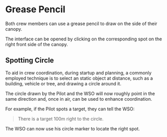 # Grease Pencil

Both crew members can use a grease pencil to draw on the side of their canopy.

The interface can be opened by clicking on the corresponding spot on the right
front side of the canopy.

## Spotting Circle

To aid in crew coordination, during startup and planning, a commonly employed
technique is to select an static object at distance, such as a building, vehicle
or tree, and drawing a circle around it.

The circle drawn by the Pilot and the WSO will now roughly point in the same
direction and, once in air, can be used to enhance coordination.

For example, if the Pilot spots a target, they can tell the WSO:

> There is a target 100m right to the circle.

The WSO can now use his circle marker to locate the right spot.
